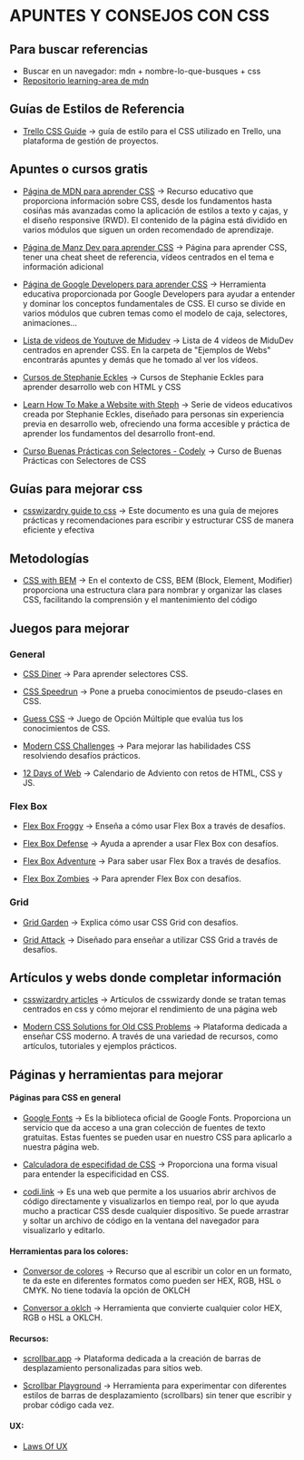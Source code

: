 # APUNTES Y CONSEJOS CON CSS
## Para buscar referencias
- Buscar en un navegador: mdn + nombre-lo-que-busques + css
- [Repositorio learning-area de mdn](https://github.com/mdn/learning-area)

## Guías de Estilos de Referencia
- [Trello CSS Guide](https://gist.github.com/bobbygrace/9e961e8982f42eb91b80) → guía de estilo para el CSS utilizado en Trello, una plataforma de gestión de proyectos.

## Apuntes o cursos gratis

- [Página de MDN para aprender CSS](https://developer.mozilla.org/es/docs/Learn/CSS) → Recurso educativo que proporciona información sobre CSS, desde los fundamentos hasta cosiñas más avanzadas como la aplicación de estilos a texto y cajas, y el diseño responsive (RWD). El contenido de la página está dividido en varios módulos que siguen un orden recomendado de aprendizaje.

- [Página de Manz Dev para aprender CSS](https://lenguajecss.com/) → Página para aprender CSS, tener una cheat sheet de referencia, vídeos centrados en el tema e información adicional

- [Página de Google Developers para aprender CSS](https://web.dev/learn/css?hl=es) → Herramienta educativa proporcionada por Google Developers para ayudar a entender y dominar los conceptos fundamentales de CSS. El curso se divide en varios módulos que cubren temas como el modelo de caja, selectores, animaciones... 

- [Lista de vídeos de Youtuve de Midudev](https://www.youtube.com/playlist?list=PLUofhDIg_38q7l8gV4IVCz_pjUeyD99_j) → Lista de 4 vídeos de MiduDev centrados en aprender CSS. En la carpeta de "Ejemplos de Webs" encontrarás apuntes y demás que he tomado al ver los vídeos.

- [Cursos de Stephanie Eckles](https://egghead.io/q/resources-by-stephanie-eckles) → Cursos de Stephanie Eckles para aprender desarrollo web con HTML y CSS

- [Learn How To Make a Website with Steph](https://learnfromsteph.dev/) → Serie de videos educativos creada por Stephanie Eckles, diseñado para personas sin experiencia previa en desarrollo web, ofreciendo una forma accesible y práctica de aprender los fundamentos del desarrollo front-end.

- [Curso Buenas Prácticas con Selectores - Codely](https://pro.codely.com/library/buenas-practicas-con-css-selectores/path/) → Curso de Buenas Prácticas con Selectores de CSS

## Guías para mejorar css
- [csswizardry guide to css](https://cssguidelin.es/) → Este documento es una guía de mejores prácticas y recomendaciones para escribir y estructurar CSS de manera eficiente y efectiva

## Metodologías
- [CSS with BEM](https://en.bem.info/methodology/css/) → En el contexto de CSS, BEM (Block, Element, Modifier) proporciona una estructura clara para nombrar y organizar las clases CSS, facilitando la comprensión y el mantenimiento del código

## Juegos para mejorar
### General 
- [CSS Diner](https://flukeout.github.io/) → Para aprender selectores CSS.

- [CSS Speedrun](https://css-speedrun.netlify.app/) → Pone a prueba conocimientos de pseudo-clases en CSS.

- [Guess CSS](https://www.guess-css.app/) → Juego de Opción Múltiple que evalúa tus los conocimientos de CSS.

- [Modern CSS Challenges](https://challenges.moderncss.dev/) → Para mejorar las habilidades CSS resolviendo desafíos prácticos.

- [12 Days of Web](https://12daysofweb.dev/) → Calendario de Adviento con retos de HTML, CSS y JS.

### Flex Box
- [Flex Box Froggy](https://flexboxfroggy.com/#es) → Enseña a cómo usar Flex Box a través de desafíos.

- [Flex Box Defense](http://www.flexboxdefense.com/) → Ayuda a aprender a usar Flex Box con desafíos.

- [Flex Box Adventure](https://codingfantasy.com/games/flexboxadventure) → Para saber usar Flex Box a través de desafíos.
 
- [Flex Box Zombies](https://mastery.games/flexboxzombies/) → Para aprender Flex Box con desafíos.

### Grid
- [Grid Garden](https://cssgridgarden.com) → Explica cómo usar CSS Grid con desafíos.

- [Grid Attack](https://codingfantasy.com/games/css-grid-attack) → Diseñado para enseñar a utilizar CSS Grid a través de desafíos.


## Artículos y webs donde completar información
- [csswizardry articles](https://csswizardry.com/page2/#section:articles) → Artículos de csswizardy donde se tratan temas centrados en css y cómo mejorar el rendimiento de una página web

- [Modern CSS Solutions for Old CSS Problems](https://moderncss.dev/) → Plataforma dedicada a enseñar CSS moderno. A través de una variedad de recursos, como artículos, tutoriales y ejemplos prácticos.

## Páginas y herramientas para mejorar
#### Páginas para CSS en general
- [Google Fonts](https://fonts.google.com/) →  Es la biblioteca oficial de Google Fonts. Proporciona un servicio que da acceso a una gran colección de fuentes de texto gratuitas. Estas fuentes se pueden usar en nuestro CSS para aplicarlo a nuestra página web.

- [Calculadora de especifidad de CSS](https://specificity.keegan.st/) → Proporciona una forma visual para entender la especificidad en CSS.

- [codi.link](https://codi.link/) → Es una web que permite a los usuarios abrir archivos de código directamente y visualizarlos en tiempo real, por lo que ayuda mucho a practicar CSS desde cualquier dispositivo. Se puede arrastrar y soltar un archivo de código en la ventana del navegador para visualizarlo y editarlo. 

#### Herramientas para los colores:
- [Conversor de colores](https://convertacolor.com/) → Recurso que al escribir un color en un formato, te da este en diferentes formatos como pueden ser HEX, RGB, HSL o CMYK. No tiene todavía la opción de OKLCH

- [Conversor a oklch](https://oklch.com/) → Herramienta que convierte cualquier color HEX, RGB o HSL a OKLCH.


#### Recursos:
- [scrollbar.app](https://scrollbar.app/) → Plataforma dedicada a la creación de barras de desplazamiento personalizadas para sitios web.

- [Scrollbar Playground](https://lyqht.github.io/scrollbar-playground/) → Herramienta para experimentar con diferentes estilos de barras de desplazamiento (scrollbars) sin tener que escribir y probar código cada vez.

#### UX:
- [Laws Of UX](https://lawsofux.com/es/)
